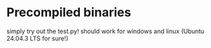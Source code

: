 # Precompiled binaries

simply try out the test.py! should work for windows and linux (Ubuntu 24.04.3 LTS for sure!)